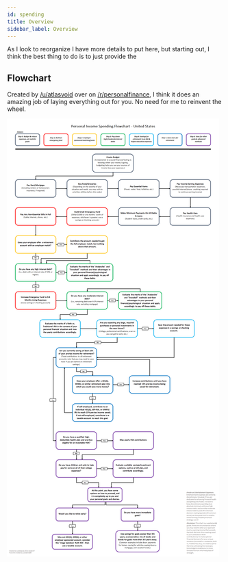 ```yaml
---
id: spending 
title: Overview
sidebar_label: Overview
---
```


As I look to reorganize I have more details to put here, but starting out, I think the best thing to do is to just provide the

## Flowchart

Created by [/u/atlasvoid](https://www.reddit.com/user/atlasvoid/) over on [/r/personalfinance](https://www.reddit.com/r/personalfinance/), I think it does an amazing job of laying everything out for you.  No need for me to reinvent the wheel.

![Spending flowchart](assets/personal-income-spending-flowchart.png)
